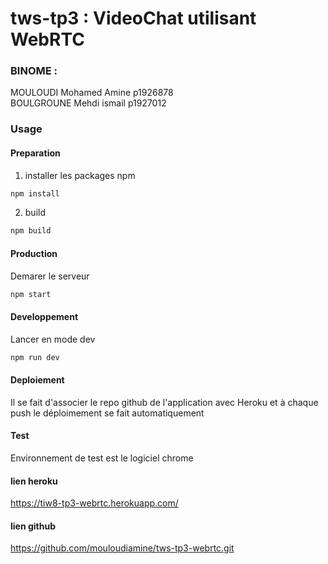 # tws-tp3 : VideoChat utilisant WebRTC
### BINOME :
MOULOUDI Mohamed Amine p1926878<br/>
BOULGROUNE Mehdi ismail p1927012

### Usage
#### Preparation
1. installer les packages npm 
```bash
npm install
```
2. build 
```bash
npm build 
```
#### Production
Demarer le serveur
```bash
npm start 
```
#### Developpement
 Lancer en mode dev
```bash
npm run dev 
```
#### Deploiement
Il se fait d'associer le repo github de l'application avec Heroku
et à chaque push le déploimement se fait automatiquement

#### Test
Environnement de test est le logiciel chrome

#### lien heroku 

https://tiw8-tp3-webrtc.herokuapp.com/

#### lien github 

https://github.com/mouloudiamine/tws-tp3-webrtc.git
 




